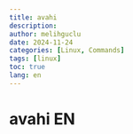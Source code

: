 ```yaml
---
title: avahi
description:
author: melihguclu
date: 2024-11-24 
categories: [Linux, Commands]
tags: [linux]
toc: true
lang: en
---
```


# avahi EN
